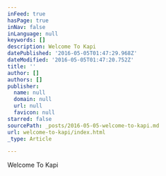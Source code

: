 ```yaml
---
inFeed: true
hasPage: true
inNav: false
inLanguage: null
keywords: []
description: Welcome To Kapi
datePublished: '2016-05-05T01:47:29.968Z'
dateModified: '2016-05-05T01:47:20.752Z'
title: ''
author: []
authors: []
publisher:
  name: null
  domain: null
  url: null
  favicon: null
starred: false
sourcePath: _posts/2016-05-05-welcome-to-kapi.md
url: welcome-to-kapi/index.html
_type: Article

---
```

Welcome To Kapi